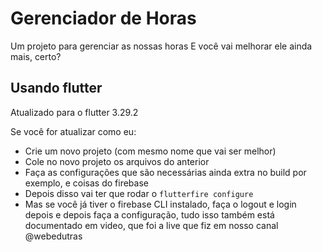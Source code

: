 # Gerenciador de Horas

Um projeto para gerenciar as nossas horas
E você vai melhorar ele ainda mais, certo?

## Usando flutter

Atualizado para o flutter 3.29.2

Se você for atualizar como eu:
- Crie um novo projeto (com mesmo nome que vai ser melhor)
- Cole no novo projeto os arquivos do anterior
- Faça as configurações que são necessárias ainda extra no build por exemplo, e coisas do firebase
- Depois disso vai ter que rodar o `flutterfire configure` 
- Mas se você já tiver o firebase CLI instalado, faça o logout e login depois e depois faça a configuração, tudo isso também está documentado em video, que foi a live que fiz em nosso canal @webedutras